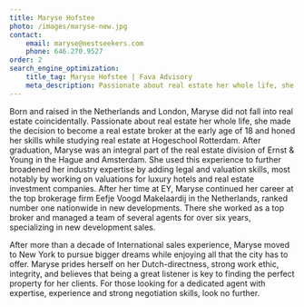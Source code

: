 ```yaml
---
title: Maryse Hofstee
photo: /images/maryse-new.jpg
contact:
    email: maryse@nestseekers.com
    phone: 646.270.9527
order: 2
search_engine_optimization:
    title_tag: Maryse Hofstee | Fava Advisory
    meta_description: Passionate about real estate her whole life, she made the decision to become a real estate broker at the early age of 18 and honed her skills while studying real estate at Hogeschool Rotterdam.
---
```

Born and raised in the Netherlands and London, Maryse did not fall into real estate coincidentally. Passionate about real estate her whole life, she made the decision to become a real estate broker at the early age of 18 and honed her skills while studying real estate at Hogeschool Rotterdam. After graduation, Maryse was an integral part of the real estate division of Ernst & Young in the Hague and Amsterdam. She used this experience to further broadened her industry expertise by adding legal and valuation skills, most notably by working on valuations for luxury hotels and real estate investment companies. After her time at EY, Maryse continued her career at the top brokerage firm Eefje Voogd Makelaardij in the Netherlands, ranked number one nationwide in new developments. There she worked as a top broker and managed a team of several agents for over six years, specializing in new development sales. 

After more than a decade of International sales experience, Maryse moved to New York to pursue bigger dreams while enjoying all that the city has to offer. Maryse prides herself on her Dutch-directness, strong work ethic, integrity, and believes that being a great listener is key to finding the perfect property for her clients. For those looking for a dedicated agent with expertise, experience and strong negotiation skills, look no further.
